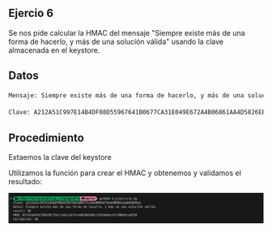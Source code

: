 ## Ejercio 6

Se nos pide calcular la HMAC del mensaje "Siempre existe más de una forma de hacerlo, y más de una solución válida" usando la clave almacenada en el keystore.

## Datos

```bash
Mensaje: Siempre existe más de una forma de hacerlo, y más de una solución válida

Clave: A212A51C997E14B4DF08D55967641B0677CA31E049E672A4B06861AA4D5826EB
```

## Procedimiento

Extaemos la clave del keystore

Utilizamos la función para crear el HMAC y obtenemos y validamos el resultado:

![Ejercicio 6](./imgs/6.png)